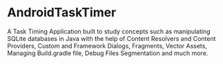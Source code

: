 # AndroidTaskTimer
A Task Timing Application built to study concepts such as manipulating SQLite databases in Java with the help of Content Resolvers and Content Providers, Custom and Framework Dialogs, Fragments, Vector Assets, Managing Build.gradle file, Debug Files Segmentation and much more.
